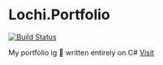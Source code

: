 # Lochi.Portfolio

[![Build Status](https://dev.azure.com/lochik/Lochi.Portfolio/_apis/build/status/lochidev.Lochi.Portfolio?branchName=main)](https://dev.azure.com/lochik/Lochi.Portfolio/_build/latest?definitionId=1&branchName=main)

My portfolio ig 🤣 written entirely on C# [Visit](https://lochi.spartanpenguin.com)
